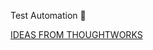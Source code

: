Test Automation :robot:

[IDEAS FROM THOUGHTWORKS](https://www.thoughtworks.com/insights/blog/future-test-automation-tools-infrastructure)
